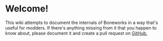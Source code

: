 # Welcome!

This wiki attempts to document the internals of Boneworks in a way that's useful for modders. If there's anything missing from it that you happen to know about, please document it and create a pull request on [GitHub.](https://github.com/someonesomewheredev/bw-internals-wiki)
